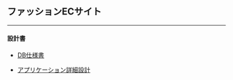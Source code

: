 ## ファッションECサイト
---
#### 設計書

- [DB仕様書](https://docs.google.com/spreadsheets/d/1wfwn0FR1kY2hMMI8tAcTzamiOqO0X24gty11YoknTGc/edit#gid=0)

- [アプリケーション詳細設計](https://docs.google.com/spreadsheets/d/1ThTaUWhymInoZLQo9TayV9jKg6okD8HhcI7l-RUTdJ0/edit)